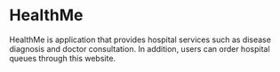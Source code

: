 # HealthMe
HealthMe is application that provides hospital services such as disease diagnosis and doctor consultation. In addition, users can order hospital queues through this website.

